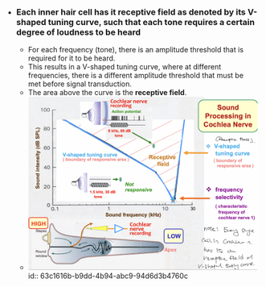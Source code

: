- ### Each inner hair cell has it receptive field as denoted by its V-shaped tuning curve, such that each tone requires a certain degree of loudness to be heard
	- For each frequency (tone), there is an amplitude threshold that is required for it to be heard.
	- This results in a V-shaped tuning curve, where at different frequencies, there is a different amplitude threshold that must be met before signal transduction.
	- The area above the curve is the **receptive field**.
	- ![image.png](../assets/image_1673593383607_0.png)
	  id:: 63c1616b-b9dd-4b94-abc9-94d6d3b4760c